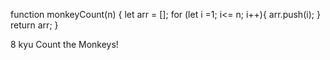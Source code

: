 function monkeyCount(n) {
let arr = [];
for (let i =1; i<= n; i++){
 arr.push(i);
 }
 return arr;
}

8 kyu
Count the Monkeys!
